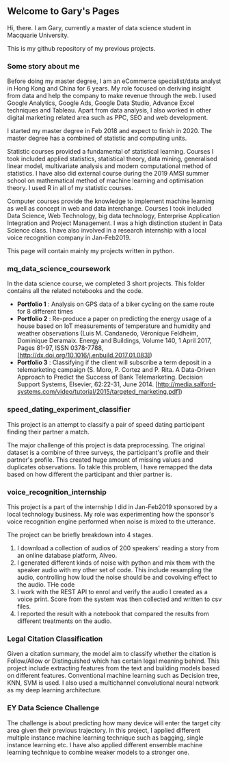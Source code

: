 ## Welcome to Gary's Pages

Hi, there. I am Gary, currently a master of data science student in Macquarie University.

This is my github repository of my previous projects.

### Some story about me
Before doing my master degree, I am an eCommerce specialist/data analyst in Hong Kong and China for 6 years. My role focused on deriving insight from data and help the company to make revenue through the web. I used Google Analytics, Google Ads, Google Data Studio, Advance Excel techniques and Tableau. Apart from data analysis, I also worked in other digital marketing related area such as PPC, SEO and web development.

I started my master degree in Feb 2018 and expect to finish in 2020. The master degree has a combined of statistic and computing units.

Statistic courses provided a fundamental of statistical learning. Courses I took included applied statistics, statistical theory, data mining, generalised linear model, multivariate analysis and modern computational method of statistics. I have also did external course during the 2019 AMSI summer school on mathematical method of machine learning and optimisation theory. I used R in all of my statistic courses.

Computer courses provide the knowledge to implement machine learning as well as concept in web and data interchange. Courses I took included Data Science, Web Technology, big data technology, Enterprise Application Integration and Project Management. I was a high distinction student in Data Science class. I have also involved in a research internship with a local voice recognition company in Jan-Feb2019.

This page will contain mainly my projects written in python.

### mq_data_science_coursework
In the data science course, we completed 3 short projects. This folder contains all the related notebooks and the code.

- **Portfolio 1** : Analysis on GPS data of a biker cycling on the same route for 8 different times
- **Portfolio 2** : Re-produce a paper on predicting the energy usage of a house based on IoT measurements of temperature and humidity and weather observations (Luis M. Candanedo, Véronique Feldheim, Dominique Deramaix. Energy and Buildings, Volume 140, 1 April 2017, Pages 81-97, ISSN 0378-7788, [http://dx.doi.org/10.1016/j.enbuild.2017.01.083])
- **Portfolio 3** : Classifying if the client will subscribe a term deposit in a telemarketing campaign (S. Moro, P. Cortez and P. Rita. A Data-Driven Approach to Predict the Success of Bank Telemarketing. Decision Support Systems, Elsevier, 62:22-31, June 2014. [http://media.salford-systems.com/video/tutorial/2015/targeted_marketing.pdf])

### speed_dating_experiment_classifier

This project is an attempt to classify a pair of speed dating participant finding their partner a match. 

The major challenge of this project is data preprocessing. The original dataset is a combine of three surveys, the participant's profile and their partner's profile. This created huge amount of missing values and duplicates observations. To takle this problem, I have remapped the data based on how different the participant and thier partner is.

### voice_recognition_internship

This project is a part of the internship I did in Jan-Feb2019 sponsored by a local technology business. My role was experimenting how the sponsor's voice recognition engine performed when noise is mixed to the utterance.

The project can be briefly breakdown into 4 stages. 

1. I download a collection of audios of  200 speakers' reading a story from an online database platform, Alveo. 
2. I generated different kinds of noise with python and mix them with the speaker audio with my other set of code. This include resampling the audio, controlling how loud the noise should be and covolving effect to the audio. THe code 
3. I work with the REST API to enrol and verify the audio I created as a voice print. Score from the system was then collected and written to csv files.
4. I reported the result with a notebook that compared the results from different treatments on the audio.

### Legal Citation Classification

Given a citation summary, the model aim to classify whether the citation is Follow/Allow or Distinguished which has certain legal meaning behind. This project include extracting features from the text and building models based on different features. Conventional machine learning such as Decision tree, KNN, SVM is used. I also used a multichannel convolutional neural network as my deep learning architecture. 

### EY Data Science Challenge

The challenge is about predicting how many device will enter the target city area given their previous trajectory. In this project, I applied different multiple instance machine learning technique such as bagging, single instance learning etc. I have also applied different ensemble machine learning technique to combine weaker models to a stronger one.